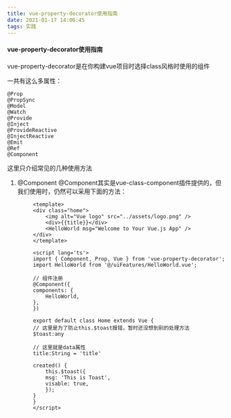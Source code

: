 ```yaml
---
title: vue-property-decorator使用指南
date: 2021-01-17 14:06:45
tags: 实践
---
```




#### vue-property-decorator使用指南

vue-property-decorator是在你构建vue项目时选择class风格时使用的组件

一共有这么多属性：
```
@Prop
@PropSync
@Model
@Watch
@Provide
@Inject
@ProvideReactive
@InjectReactive
@Emit
@Ref
@Component
```

这里只介绍常见的几种使用方法

1. @Component
   @Component其实是vue-class-component插件提供的，但我们使用时，仍然可以采用下面的方法：
   ```
        <template>
        <div class="home">
            <img alt="Vue logo" src="../assets/logo.png" />
            <div>{{title}}</div>
            <HelloWorld msg="Welcome to Your Vue.js App" />
        </div>
        </template>

        <script lang='ts'>
        import { Component, Prop, Vue } from 'vue-property-decorator';
        import HelloWorld from '@/uiFeatures/HelloWorld.vue';

        // 组件注册
        @Component({
        components: {
            HelloWorld,
        },
        })

        export default class Home extends Vue {
        // 这里是为了防止this.$toast报错，暂时还没想到别的处理方法
        $toast:any

        // 这里就是data属性
        title:String = 'title'

        created() {
            this.$toast({
            msg: 'This is Toast',
            visable: true,
            });
        }
        }
        </script>

   ```